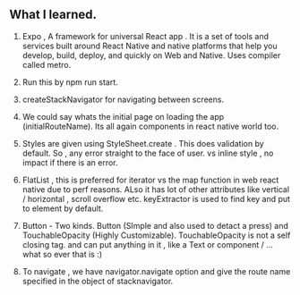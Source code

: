 ## What I learned. 

1. Expo , A framework for universal React app .  It is a set of tools and services built around React Native and native platforms that help you develop, build, deploy, and quickly on Web and Native. Uses compiler called metro. 

2. Run this by npm run start. 

3. createStackNavigator for navigating between screens. 

4. We could say whats the initial page on loading the app (initialRouteName). Its all again components in react native world too. 

5. Styles are given using  StyleSheet.create . This does validation by default. So , any error straight to the face of user. vs inline style , no impact if there is an error. 

6. FlatList , this is preferred for iterator vs the map function in web react native due to perf reasons. ALso it has lot of other attributes like vertical / horizontal , scroll overflow etc. keyExtractor is used to find key and put to element by default. 

7. Button - Two kinds. Button (SImple and also used to detact a press) and TouchableOpacity (Highly Customizable). TouchableOpacity is not a self closing tag.  and can put anything in it , like a Text or component / ... what so ever that is :)

8. To navigate , we have navigator.navigate option and give the route name specified in the object of stacknavigator. 
